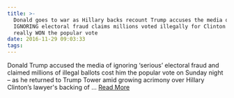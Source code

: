 ```yaml
---
title: >-
  Donald goes to war as Hillary backs recount Trump accuses the media of
  IGNORING electoral fraud claims millions voted illegally for Clinton and he
  really WON the popular vote 
date: 2016-11-29 09:03:33
tags:
---
```

Donald Trump accused the media of ignoring ‘serious’ electoral fraud and claimed millions of illegal ballots cost him the popular vote on Sunday night – as he returned to Trump Tower amid growing acrimony over Hillary Clinton’s lawyer's backing of ...
[Read More](http://www.dailymail.co.uk/news/article-3976614/President-elect-Donald-Trump-tweets-WON-popular-vote-millions-people-voted-illegally-subtracted.html)